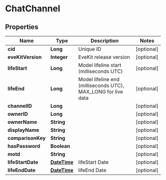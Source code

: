 
# ChatChannel

## Properties
Name | Type | Description | Notes
------------ | ------------- | ------------- | -------------
**cid** | **Long** | Unique ID |  [optional]
**eveKitVersion** | **Integer** | EveKit release version |  [optional]
**lifeStart** | **Long** | Model lifeline start (milliseconds UTC) |  [optional]
**lifeEnd** | **Long** | Model lifeline end (milliseconds UTC), MAX_LONG for live data |  [optional]
**channelID** | **Long** |  |  [optional]
**ownerID** | **Long** |  |  [optional]
**ownerName** | **String** |  |  [optional]
**displayName** | **String** |  |  [optional]
**comparisonKey** | **String** |  |  [optional]
**hasPassword** | **Boolean** |  |  [optional]
**motd** | **String** |  |  [optional]
**lifeStartDate** | [**DateTime**](DateTime.md) | lifeStart Date |  [optional]
**lifeEndDate** | [**DateTime**](DateTime.md) | lifeEnd Date |  [optional]



